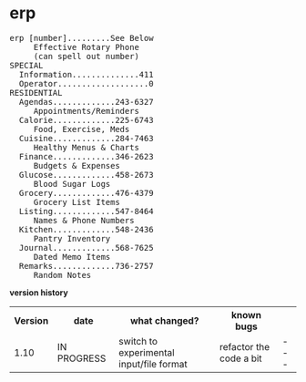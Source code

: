 # erp
<pre>
erp [number].........See Below
     Effective Rotary Phone
     (can spell out number)
SPECIAL
  Information..............411
  Operator...................0
RESIDENTIAL
  Agendas.............243-6327
     Appointments/Reminders
  Calorie.............225-6743
     Food, Exercise, Meds
  Cuisine.............284-7463
     Healthy Menus & Charts
  Finance.............346-2623
     Budgets & Expenses
  Glucose.............458-2673
     Blood Sugar Logs
  Grocery.............476-4379
     Grocery List Items
  Listing.............547-8464
     Names & Phone Numbers
  Kitchen.............548-2436
     Pantry Inventory
  Journal.............568-7625
     Dated Memo Items
  Remarks.............736-2757
     Random Notes
</pre>

**version history**
<table>
   <tr>
      <th>Version</th>
      <th>date</th>
      <th>what changed?</th>
      <th>known bugs</th>
   </tr>
   <tr>
      <td>1.10</td>
      <td>IN PROGRESS</td>
      <td>switch to experimental input/file format</td>
      <td>refactor the code a bit</td>
      <td>---</td>
   </tr>
</table>

